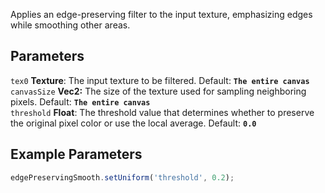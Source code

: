 Applies an edge-preserving filter to the input texture, emphasizing edges while smoothing other areas.

## Parameters
`tex0` **Texture**: The input texture to be filtered. Default: **`The entire canvas`**
<br>
`canvasSize` **Vec2:** The size of the texture used for sampling neighboring pixels. Default: **`The entire canvas`**
<br>
`threshold` **Float**: The threshold value that determines whether to preserve the original pixel color or use the local average. Default: **`0.0`**

## Example Parameters
```javascript hl_lines="1"
edgePreservingSmooth.setUniform('threshold', 0.2);
```